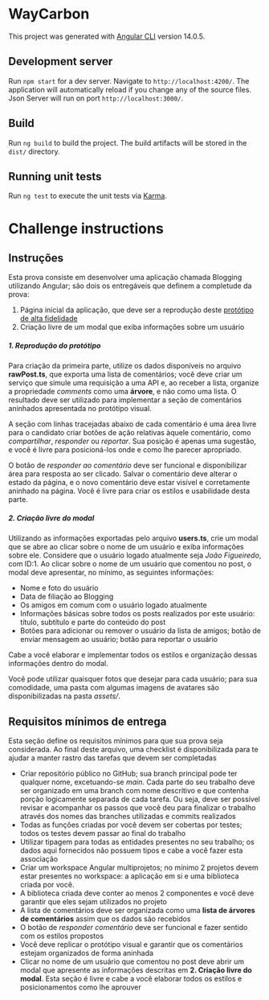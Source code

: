 # WayCarbon

This project was generated with [Angular CLI](https://github.com/angular/angular-cli) version 14.0.5.

## Development server

Run `npm start` for a dev server. Navigate to `http://localhost:4200/`. The application will automatically reload if you change any of the source files. Json Server will run on port `http://localhost:3000/`.

## Build

Run `ng build` to build the project. The build artifacts will be stored in the `dist/` directory.

## Running unit tests

Run `ng test` to execute the unit tests via [Karma](https://karma-runner.github.io).

# Challenge instructions

## Instruções

Esta prova consiste em desenvolver uma aplicação chamada Blogging utilizando Angular; são dois os entregáveis que definem a completude da prova:
1. Página inicial da aplicação, que deve ser a reprodução deste [protótipo de alta fidelidade](https://www.figma.com/file/Zc4eaNKpuE2fLhL1cGzgLq/Prot%C3%B3tipo-para-o-teste-do-frontend?node-id=0%3A1)
2. Criação livre de um modal que exiba informações sobre um usuário

##### 1. Reprodução do protótipo
Para criação da primeira parte, utilize os dados disponíveis no arquivo **rawPost.ts**, que exporta uma lista de comentários; você deve criar um serviço que simule uma requisição a uma API e, ao receber a lista, organize a propriedade *comments* como uma **árvore**, e não como uma lista. O resultado deve ser utilizado para implementar a seção de comentários aninhados apresentada no protótipo visual.

A seção com linhas tracejadas abaixo de cada comentário é uma área livre para o candidato criar botões de ação relativas àquele comentário, como *compartilhar*, *responder* ou *reportar*. Sua posição é apenas uma sugestão, e você é livre para posicioná-los onde e como lhe parecer apropriado.

O botão de *responder ao comentário* deve ser funcional e disponibilizar área para resposta ao ser clicado. Salvar o comentário deve alterar o estado da página, e o novo comentário deve estar visível e corretamente aninhado na página. Você é livre para criar os estilos e usabilidade desta parte.

##### 2. Criação livre do modal
Utilizando as informações exportadas pelo arquivo **users.ts**, crie um modal que se abre ao clicar sobre o nome de um usuário e exiba informações sobre ele. Considere que o usuário logado atualmente seja *João Figueiredo*, com ID:1. Ao clicar sobre o nome de um usuário que comentou no post, o modal deve apresentar, no mínimo, as seguintes informações:
- Nome e foto do usuário
- Data de filiação ao Blogging
- Os amigos em comum com o usuário logado atualmente
- Informações básicas sobre todos os posts realizados por este usuário: título, subtítulo e parte do conteúdo do post
- Botões para adicionar ou remover o usuário da lista de amigos; botão de enviar mensagem ao usuário; botão para reportar o usuário

Cabe a você elaborar e implementar todos os estilos e organização dessas informações dentro do modal.

Você pode utilizar quaisquer fotos que desejar para cada usuário; para sua comodidade, uma pasta com algumas imagens de avatares são disponibilizadas na pasta *assets/*.


## Requisitos mínimos de entrega
Esta seção define os requisitos mínimos para que sua prova seja considerada. Ao final deste arquivo, uma checklist é disponibilizada para te ajudar a manter rastro das tarefas que devem ser completadas

- Criar repositório público no GitHub; sua branch principal pode ter qualquer nome, excetuando-se *main*. Cada parte do seu trabalho deve ser organizado em uma branch com nome descritivo e que contenha porção logicamente separada de cada tarefa. Ou seja, deve ser possível revisar e acompanhar os passos que você deu para finalizar o trabalho através dos nomes das branches utilizadas e commits realizados
- Todas as funções criadas por você devem ser cobertas por testes; todos os testes devem passar ao final do trabalho
- Utilizar tipagem para todas as entidades presentes no seu trabalho; os dados aqui fornecidos não possuem tipos e cabe a você fazer esta associação
- Criar um workspace Angular multiprojetos; no mínimo 2 projetos devem estar presentes no workspace: a aplicação em si e uma biblioteca criada por você.
- A biblioteca criada deve conter ao menos 2 componentes e você deve garantir que eles sejam utilizados no projeto
- A lista de comentários deve ser organizada como uma **lista de árvores de comentários** assim que os dados são recebidos
- O botão de *responder comentário* deve ser funcional e fazer sentido com os estilos propostos
- Você deve replicar o protótipo visual e garantir que os comentários estejam organizados de forma aninhada
- Clicar no nome de um usuário que comentou no post deve abrir um modal que apresente as informações descritas em **2. Criação livre do modal**. Esta seção é livre e cabe a você elaborar todos os estilos e posicionamentos como lhe aprouver

